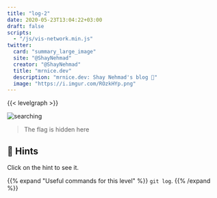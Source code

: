 ```yaml
---
title: "log-2"
date: 2020-05-23T13:04:22+03:00
draft: false
scripts: 
  - "/js/vis-network.min.js"
twitter:
  card: "summary_large_image"
  site: "@ShayNehmad"
  creator: "@ShayNehmad"
  title: "mrnice.dev"
  description: "mrnice.dev: Shay Nehmad's blog 🧔"
  image: "https://i.imgur.com/ROzkHYp.png"
---
```


{{< levelgraph >}}

![searching](https://media.giphy.com/media/26n6WywJyh39n1pBu/giphy.gif "searching")

> The flag is hidden here

## 🧩 Hints

Click on the hint to see it.

{{% expand "Useful commands for this level" %}}
`git log`.
{{% /expand %}}
